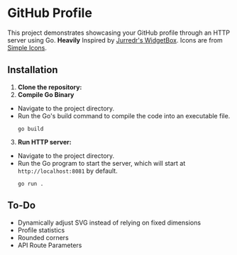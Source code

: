# GitHub Profile

This project demonstrates showcasing your GitHub profile through an HTTP server using Go.
**Heavily** Inspired by [Jurredr's WidgetBox](https://github.com/Jurredr/github-widgetbox). Icons are from [Simple Icons](https://simpleicons.org/).

## Installation

1. **Clone the repository:**
2. **Compile Go Binary**
- Navigate to the project directory.
- Run the Go's build command to compile the code into an executable file.
  ```
  go build
  ```
3. **Run HTTP server:**
- Navigate to the project directory.
- Run the Go program to start the server, which will start at `http://localhost:8081` by default. 
  ```
  go run .
  ```

## To-Do
- Dynamically adjust SVG instead of relying on fixed dimensions
- Profile statistics
- Rounded corners
- API Route Parameters
